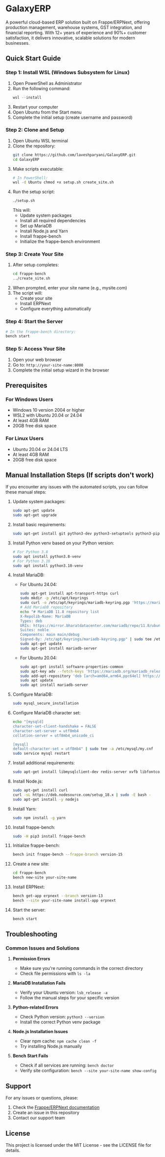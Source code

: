 # GalaxyERP

A powerful cloud-based ERP solution built on Frappe/ERPNext, offering production management, warehouse systems, GST integration, and financial reporting. With 12+ years of experience and 90%+ customer satisfaction, it delivers innovative, scalable solutions for modern businesses.

## Quick Start Guide

### Step 1: Install WSL (Windows Subsystem for Linux)
1. Open PowerShell as Administrator
2. Run the following command:
   ```powershell
   wsl --install
   ```
3. Restart your computer
4. Open Ubuntu from the Start menu
5. Complete the initial setup (create username and password)

### Step 2: Clone and Setup
1. Open Ubuntu WSL terminal
2. Clone the repository:
   ```bash
   git clone https://github.com/laveshparyani/GalaxyERP.git
   cd GalaxyERP
   ```
3. Make scripts executable:
   ```bash
   # In PowerShell:
   wsl -d Ubuntu chmod +x setup.sh create_site.sh
   ```
4. Run the setup script:
   ```bash
   ./setup.sh
   ```
   This will:
   - Update system packages
   - Install all required dependencies
   - Set up MariaDB
   - Install Node.js and Yarn
   - Install frappe-bench
   - Initialize the frappe-bench environment

### Step 3: Create Your Site
1. After setup completes:
   ```bash
   cd frappe-bench
   ../create_site.sh
   ```
2. When prompted, enter your site name (e.g., mysite.com)
3. The script will:
   - Create your site
   - Install ERPNext
   - Configure everything automatically

### Step 4: Start the Server
```bash
# In the frappe-bench directory:
bench start
```

### Step 5: Access Your Site
1. Open your web browser
2. Go to: `http://your-site-name:8000`
3. Complete the initial setup wizard in the browser

## Prerequisites

### For Windows Users
- Windows 10 version 2004 or higher
- WSL2 with Ubuntu 20.04 or 24.04
- At least 4GB RAM
- 20GB free disk space

### For Linux Users
- Ubuntu 20.04 or 24.04 LTS
- At least 4GB RAM
- 20GB free disk space

## Manual Installation Steps (If scripts don't work)

If you encounter any issues with the automated scripts, you can follow these manual steps:

1. Update system packages:
   ```bash
   sudo apt-get update
   sudo apt-get upgrade
   ```

2. Install basic requirements:
   ```bash
   sudo apt-get install git python3-dev python3-setuptools python3-pip virtualenv
   ```

3. Install Python venv based on your Python version:
   ```bash
   # For Python 3.8
   sudo apt install python3.8-venv
   # For Python 3.10
   sudo apt install python3.10-venv
   ```

4. Install MariaDB:
   - For Ubuntu 24.04:
     ```bash
     sudo apt-get install apt-transport-https curl
     sudo mkdir -p /etc/apt/keyrings
     sudo curl -o /etc/apt/keyrings/mariadb-keyring.pgp 'https://mariadb.org/mariadb_release_signing_key.pgp'
     # Add MariaDB repository
     echo "# MariaDB 11.8 repository list
     X-Repolib-Name: MariaDB
     Types: deb
     URIs: https://mirror.bharatdatacenter.com/mariadb/repo/11.8/ubuntu
     Suites: noble
     Components: main main/debug
     Signed-By: /etc/apt/keyrings/mariadb-keyring.pgp" | sudo tee /etc/apt/sources.list.d/mariadb.sources
     sudo apt-get update
     sudo apt-get install mariadb-server
     ```
   - For Ubuntu 20.04:
     ```bash
     sudo apt-get install software-properties-common
     sudo apt-key adv --fetch-keys 'https://mariadb.org/mariadb_release_signing_key.asc'
     sudo add-apt-repository 'deb [arch=amd64,arm64,ppc64el] https://ftp.icm.edu.pl/pub/unix/database/mariadb/repo/10.3/ubuntu focal main'
     sudo apt update
     sudo apt install mariadb-server
     ```

5. Configure MariaDB:
   ```bash
   sudo mysql_secure_installation
   ```

6. Configure MariaDB character set:
   ```bash
   echo "[mysqld]
   character-set-client-handshake = FALSE
   character-set-server = utf8mb4
   collation-server = utf8mb4_unicode_ci

   [mysql]
   default-character-set = utf8mb4" | sudo tee -a /etc/mysql/my.cnf
   sudo service mysql restart
   ```

7. Install additional requirements:
   ```bash
   sudo apt-get install libmysqlclient-dev redis-server xvfb libfontconfig wkhtmltopdf
   ```

8. Install Node.js:
   ```bash
   sudo apt-get install curl
   curl -sL https://deb.nodesource.com/setup_18.x | sudo -E bash -
   sudo apt-get install -y nodejs
   ```

9. Install Yarn:
   ```bash
   sudo npm install -g yarn
   ```

10. Install frappe-bench:
    ```bash
    sudo -H pip3 install frappe-bench
    ```

11. Initialize frappe-bench:
    ```bash
    bench init frappe-bench --frappe-branch version-15
    ```

12. Create a new site:
    ```bash
    cd frappe-bench
    bench new-site your-site-name
    ```

13. Install ERPNext:
    ```bash
    bench get-app erpnext --branch version-13
    bench --site your-site-name install-app erpnext
    ```

14. Start the server:
    ```bash
    bench start
    ```

## Troubleshooting

### Common Issues and Solutions

1. **Permission Errors**
   - Make sure you're running commands in the correct directory
   - Check file permissions with `ls -la`

2. **MariaDB Installation Fails**
   - Verify your Ubuntu version: `lsb_release -a`
   - Follow the manual steps for your specific version

3. **Python-related Errors**
   - Check Python version: `python3 --version`
   - Install the correct Python venv package

4. **Node.js Installation Issues**
   - Clear npm cache: `npm cache clean -f`
   - Try installing Node.js manually

5. **Bench Start Fails**
   - Check if all services are running: `bench doctor`
   - Verify site configuration: `bench --site your-site-name show-config`

## Support

For any issues or questions, please:
1. Check the [Frappe/ERPNext documentation](https://docs.erpnext.com)
2. Create an issue in this repository
3. Contact our support team

## License

This project is licensed under the MIT License - see the LICENSE file for details.